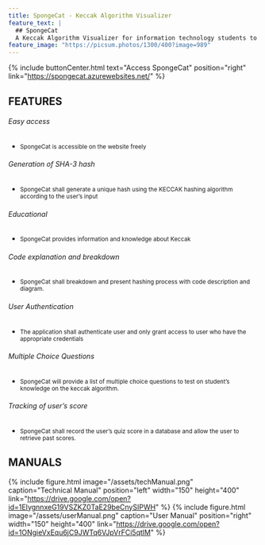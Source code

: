 ```yaml
---
title: SpongeCat - Keccak Algorithm Visualizer
feature_text: |
  ## SpongeCat
  A Keccak Algorithm Visualizer for information technology students to better understand how keccak derived.
feature_image: "https://picsum.photos/1300/400?image=989"
---
```



{% include buttonCenter.html text="Access SpongeCat" position="right" link="https://spongecat.azurewebsites.net/" %}

## FEATURES
###### Easy access
* <small>SpongeCat is accessible on the website freely</small>
###### Generation of SHA-3 hash
* <small>SpongeCat shall generate a unique hash using the KECCAK hashing algorithm according to the user’s input</small>
###### Educational
* <small>SpongeCat provides information and knowledge about Keccak</small>
###### Code explanation and breakdown
* <small>SpongeCat shall breakdown and present hashing process with code description and diagram.</small>
###### User Authentication
* <small>The application shall authenticate user and only grant access to user who have the appropriate credentials</small>
###### Multiple Choice Questions
* <small>SpongeCat will provide a list of multiple choice questions to test on student’s knowledge on the keccak algorithm.</small>
###### Tracking of user’s score
* <small>SpongeCat shall record the user’s quiz score in a database and allow the user to retrieve past scores.</small>



## MANUALS

{% include figure.html image="/assets/techManual.png" caption="Technical Manual" position="left" width="150" height="400" link="https://drive.google.com/open?id=1EIygnnxeG19VSZKZ0TaE29beCnySIPWH" %}
{% include figure.html image="/assets/userManual.png"  caption="User Manual" position="right" width="150" height="400" link="https://drive.google.com/open?id=1ONgieVxEqu6jC9JWTq6VJpVrFCi5qtlM" %}

